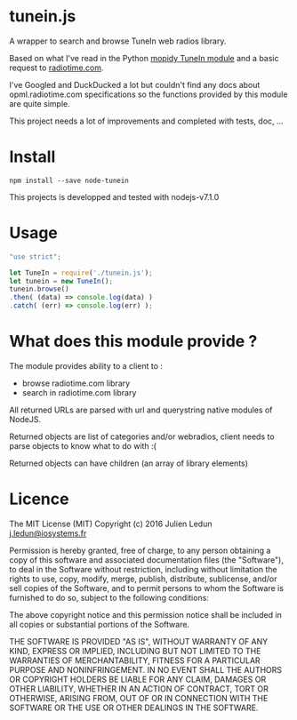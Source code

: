 # tunein.js
A wrapper to search and browse TuneIn web radios library.

Based on what I've read in the Python [mopidy TuneIn module](https://github.com/kingosticks/mopidy-tunein.git) and a basic request to [radiotime.com](http://opml.radiotime.com).

I've Googled and DuckDucked a lot but couldn't find any docs about opml.radiotime.com specifications so the functions provided by this module are quite simple.

This project needs a lot of improvements and completed with tests, doc, ...
# Install
```
npm install --save node-tunein
```
This projects is developped and tested with nodejs-v7.1.0
# Usage
```javascript
"use strict";

let TuneIn = require('./tunein.js');
let tunein = new TuneIn();
tunein.browse()
.then( (data) => console.log(data) )
.catch( (err) => console.log(err) );
```
# What does this module provide ?
The module provides ability to a client to :

* browse radiotime.com library
* search in radiotime.com library

All returned URLs are parsed with url and querystring native modules of NodeJS.

Returned objects are list of categories and/or webradios, client needs to parse objects to know what to do with :(

Returned objects can have children (an array of library elements)
# Licence
The MIT License (MIT)
Copyright (c) 2016 Julien Ledun <j.ledun@iosystems.fr>

Permission is hereby granted, free of charge, to any person obtaining a copy of this software and associated documentation files (the "Software"), to deal in the Software without restriction, including without limitation the rights to use, copy, modify, merge, publish, distribute, sublicense, and/or sell copies of the Software, and to permit persons to whom the Software is furnished to do so, subject to the following conditions:

The above copyright notice and this permission notice shall be included in all copies or substantial portions of the Software.

THE SOFTWARE IS PROVIDED "AS IS", WITHOUT WARRANTY OF ANY KIND, EXPRESS OR IMPLIED, INCLUDING BUT NOT LIMITED TO THE WARRANTIES OF MERCHANTABILITY, FITNESS FOR A PARTICULAR PURPOSE AND NONINFRINGEMENT. IN NO EVENT SHALL THE AUTHORS OR COPYRIGHT HOLDERS BE LIABLE FOR ANY CLAIM, DAMAGES OR OTHER LIABILITY, WHETHER IN AN ACTION OF CONTRACT, TORT OR OTHERWISE, ARISING FROM, OUT OF OR IN CONNECTION WITH THE SOFTWARE OR THE USE OR OTHER DEALINGS IN THE SOFTWARE.
